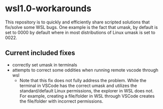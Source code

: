 # wsl1.0-workarounds
This repository is to quickly and efficiently share scripted solutions that fix/solve some WSL bugs. One example is the fact that umask, by default is set to 0000 by default where in most distributions of Linux umask is set to 0022.

## Current included fixes
* correctly set umask in terminals
* attempts to correct some oddities when running remote vscode through wsl
  * Note that this fix does not fully address the problem.  While the terminal in VSCode has the correct umask and utilizes the standard/default Linux permissions, the explorer in WSL does not.  For example, creating a file/folder in WSL through VSCode creates the file/folder with incorrect permissions.